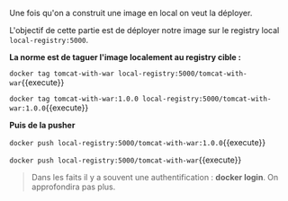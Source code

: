 Une fois qu'on a construit une image en local on veut la déployer.

L'objectif de cette partie est de déployer notre image sur le registry local `local-registry:5000`.


**La norme est de taguer l'image localement au registry cible :** 

`
docker tag tomcat-with-war local-registry:5000/tomcat-with-war
`{{execute}}

`
docker tag tomcat-with-war:1.0.0 local-registry:5000/tomcat-with-war:1.0.0
`{{execute}}


**Puis de la pusher**

`
docker push local-registry:5000/tomcat-with-war:1.0.0
`{{execute}}

`
docker push local-registry:5000/tomcat-with-war
`{{execute}}

> Dans les faits il y a souvent une authentification : **docker login**. On approfondira pas plus.

